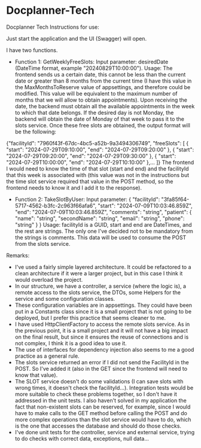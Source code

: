 # Docplanner-Tech
Docplanner Tech
Instructions for use:

Just start the application and the UI (Swagger) will open.

I have two functions.

- Function 1: GetWeeklyFreeSlots:
Input parameter: desiredDate (DateTime format, example "20240829T10:00:00").
Usage: The frontend sends us a certain date, this cannot be less than the current date or greater than 8 months from the current time (I have this value in the MaxMonthsToReserve value of appsettings, and therefore could be modified. This value will be equivalent to the maximum number of months that we will allow to obtain appointments).
Upon receiving the date, the backend must obtain all the available appointments in the week to which that date belongs. If the desired day is not Monday, the backend will obtain the date of Monday of that week to pass it to the slots service.
Once these free slots are obtained, the output format will be the following:

{"facilityId": "7960f43f-67dc-4bc5-a52b-9a3494306749",
"freeSlots": [
{
"start": "2024-07-29T09:10:00",
"end": "2024-07-29T09:20:00"
},
{
"start": "2024-07-29T09:20:00",
"end": "2024-07-29T09:30:00"
},
{
"start": "2024-07-29T10:00:00",
"end": "2024-07-29T10:10:00"
},...
]}
The frontend I would need to know the time of that slot (start and end) and the facilityId that this week is associated with (this value was not in the instructions but the time slot service required that value in the POST method, so the frontend needs to know it and I add it to the response).

- Function 2: TakeSlotByUser:
Input parameter:
{
"facilityId": "3fa85f64-5717-4562-b3fc-2c963f66afa6",
"start": "2024-07-09T10:03:46.859Z",
"end": "2024-07-09T10:03:46.859Z",
"comments": "string",
"patient": {
"name": "string",
"secondName": "string",
"email": "string",
"phone": "string"
}
}
Usage: facilityId is a GUID, start and end are DateTimes, and the rest are strings. The only one I've decided not to be mandatory from the strings is comments.
This data will be used to consume the POST from the slots service.

Remarks:
- I've used a fairly simple layered architecture. It could be refactored to a clean architecture if it were a larger project, but in this case I think it would overload the project.
- In our structure, we have a controller, a service (where the logic is), a remote access to the slots service, the DTOs, some Helpers for the service and some configuration classes.
- These configuration variables are in appsettings. They could have been put in a Constants class since it is a small project that is not going to be deployed, but I prefer this practice that seems cleaner to me.
- I have used HttpClientFactory to access the remote slots service. As in the previous point, it is a small project and it will not have a big impact on the final result, but since it ensures the reuse of connections and is not complex, I think it is a good idea to use it.
- The use of interfaces for dependency injection also seems to me a good practice as a general rule.
- The slots service returned an error if I did not send the FacilityId in the POST. So I've added it (also in the GET since the frontend will need to know that value).
- The SLOT service doesn't do some validations (I can save slots with wrong times, it doesn't check the facilityId...). Integration tests would be more suitable to check these problems together, so I don't have it addressed in the unit tests. I also haven't solved in my application the fact that non-existent slots can be reserved, for example, since I would have to make calls to the GET method before calling the POST and do more complex operations than the slot service would have to do, which is the one that accesses the database and should do those checks.
- I've done unit tests for the controller, service and external service, trying to do checks with correct data, exceptions, null data...
